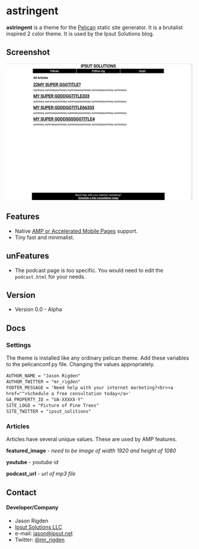 astringent
======
**astringent** is a theme for the [Pelican](https://github.com/getpelican/pelican) static site generator. It is a brutalist inspired 2 color theme. It is used by the Ipsut Solutions blog.

## Screenshot
![Screenshot](screen_shot-min.png)


## Features
* Native [AMP or Accelerated Mobile Pages](https://www.ampproject.org/) support.
* Tiny fast and minimalist.

## unFeatures
* The podcast page is too specific. You would need to edit the `podcast.html` for your needs.



## Version
* Version 0.0 - Alpha

## Docs

### Settings
The theme is installed like any ordinary pelican theme. Add these variables to the pelicanconf.py file. Changing the values appropriately.

    AUTHOR_NAME = "Jason Rigden"
    AUTHOR_TWITTER = "mr_rigden"
    FOOTER_MESSAGE = 'Need help with your internet marketing?<br><a href="">Schedule a free consultation today</a>'
    GA_PROPERTY_ID = "UA-XXXXX-Y"
    SITE_LOGO = "Picture of Pine Trees"
    SITE_TWITTER = "ipsut_solitions"

### Articles

Articles have several unique values. These are used by AMP features.

 **featured_image** - *need to be image of width 1920 and height of 1080*
 
 **youtube** - *youtube id*
 
 **podcast_url** - *url of mp3 file*

## Contact
#### Developer/Company
* Jason Rigden
* [Ipsut Solutions LLC](https://ipsut.net)
* e-mail: jason@ipsut.net
* Twitter: [@mr_rigden](https://twitter.com/mr_rigden "mr_rigden on twitter")
